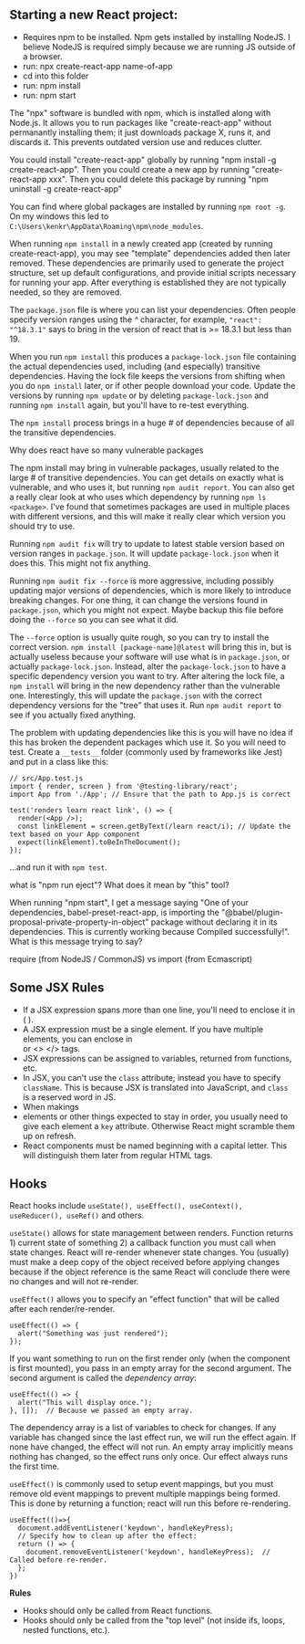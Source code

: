 
## Starting a new React project: ##

* Requires npm to be installed.  Npm gets installed by installing NodeJS.  I believe NodeJS is required simply because we are running JS outside of a browser.
* run: npx create-react-app name-of-app
* cd into this folder
* run: npm install
* run: npm start

The "npx" software is bundled with npm, which is installed along with Node.js.  It allows you to run packages like "create-react-app" without permanantly installing them; it just downloads package X, runs it, and discards it.  This prevents outdated version use and reduces clutter. 

You could install "create-react-app" globally by running "npm install -g create-react-app".  Then you could create a new app by running "create-react-app xxx".  Then you could delete this package by running "npm uninstall -g create-react-app"

You can find where global packages are installed by running `npm root -g`. On my windows this led to `C:\Users\kenkr\AppData\Roaming\npm\node_modules`.

When running `npm install` in a newly created app (created by running create-react-app), you may see "template" dependencies added then later removed.  These dependencies are primarily used to generate the project structure, set up default configurations, and provide initial scripts necessary for running your app.  After everything is established they are not typically needed, so they are removed.

The `package.json` file is where you can list your dependencies.  Often people specify version ranges using the *^* character, for example, `"react": "^18.3.1"` says to bring in the version of react that is >= 18.3.1 but less than 19.

When you run `npm install` this produces a `package-lock.json` file containing the actual dependencies used, including (and especially) transitive dependencies.  Having the lock file keeps the versions from shifting when you do `npm install` later, or if other people download your code.  Update the versions by running `npm update` or by deleting `package-lock.json` and running `npm install` again, but you'll have to re-test everything. 

The `npm install` process brings in a huge # of dependencies because of all the transitive dependencies.

Why does react have so many vulnerable packages

The npm install may bring in vulnerable packages, usually related to the large # of transitive dependencies.  You can get details on exactly what is vulnerable, and who uses it, but running `npm audit report`.  You can also get a really clear look at who uses which dependency by running `npm ls <package>`.  I've found that sometimes packages are used in multiple places with different versions, and this will make it really clear which version you should try to use.

Running `npm audit fix` will try to update to latest stable version based on version ranges in `package.json`.  It will update `package-lock.json` when it does this.  This might not fix anything.

Running  `npm audit fix --force` is more aggressive, including possibly updating major versions of dependencies, which is more likely to introduce breaking changes. For one thing, it can change the versions found in `package.json`, which you might not expect.  Maybe backup this file before doing the `--force` so you can see what it did.

The `--force` option is usually quite rough, so you can try to install the correct version.  `npm install [package-name]@latest` will bring this in, but is actually useless because your software will use what is in `package.json`, or actually `package-lock.json`.  Instead, alter the `package-lock.json` to have a specific dependency version you want to try.  After altering the lock file, a `npm install` will bring in the new dependency rather than the vulnerable one.  Interestingly, this will update the `package.json` with the correct dependency versions for the "tree" that uses it.  Run `npm audit report` to see if you actually fixed anything.

The problem with updating dependencies like this is you will have no idea if this has broken the dependent packages which use it.  So you will need to test.  Create a `__tests__` folder (commonly used by frameworks like Jest) and put in a class like this:

```
// src/App.test.js
import { render, screen } from '@testing-library/react';
import App from './App'; // Ensure that the path to App.js is correct

test('renders learn react link', () => {
  render(<App />);
  const linkElement = screen.getByText(/learn react/i); // Update the text based on your App component
  expect(linkElement).toBeInTheDocument();
});

```

...and run it with `npm test`.



what is "npm run eject"?  What does it mean by "this" tool?

When running "npm start", I get a message saying "One of your dependencies, babel-preset-react-app, is importing the
"@babel/plugin-proposal-private-property-in-object" package without
declaring it in its dependencies. This is currently working because
Compiled successfully!".  What is this message trying to say?


require (from NodeJS / CommonJS) vs import (from Ecmascript)

## Some JSX Rules ##

* If a JSX expression spans more than one line, you'll need to enclose it in ( ).
* A JSX expression must be a single element.  If you have multiple elements, you can enclose in <div> or <> </> tags.
* JSX expressions can be assigned to variables, returned from functions, etc.
* In JSX, you can't use the `class` attribute; instead you have to specify `className`.  This is because JSX is translated into JavaScript, and `class` is a reserved word in JS.
* When makings <li> elements or other things expected to stay in order, you usually need to give each element a `key` attribute.  Otherwise React might scramble them up on refresh.
* React components must be named beginning with a capital letter.  This will distinguish them later from regular HTML tags.

## Hooks ##

React hooks include `useState(), useEffect(), useContext(), useReducer(), useRef()` and others.

`useState()` allows for state management between renders.  Function returns 1) current state of something 2) a callback function you must call when state changes.  React will re-render whenever state changes. You (usually) must make a deep copy of the object received before applying changes because if the object reference is the same React will conclude there were no changes and will not re-render.

`useEffect()` allows you to specify an "effect function" that will be called after each render/re-render.  

```
useEffect(() => {
  alert("Something was just rendered");
});
```

If you want something to run on the first render only (when the component is first mounted), you pass in an empty array for the second argument.  The second argument is called the _dependency array_:

```
useEffect(() => {
  alert("This will display once.");
}, []);  // Because we passed an empty array.
```

The dependency array is a list of variables to check for changes.  If any variable has changed since the last effect run, we will run the effect again.  If none have changed, the effect will not run.  An empty array implicitly means nothing has changed, so the effect runs only once.  Our effect always runs the first time.

`useEffect()` is commonly used to setup event mappings, but you must remove old event mappings to prevent multiple mappings being formed.  This is done by returning a function; react will run this before re-rendering.

```
useEffect(()=>{
  document.addEventListener('keydown', handleKeyPress);
  // Specify how to clean up after the effect:
  return () => {
    document.removeEventListener('keydown', handleKeyPress);  // Called before re-render.
  };
})
```

**Rules**
* Hooks should only be called from React functions.
* Hooks should only be called from the "top level" (not inside ifs, loops, nested functions, etc.).

